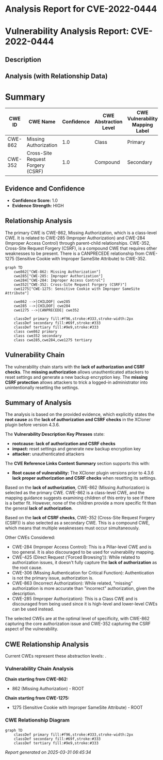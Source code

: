 # Analysis Report for CVE-2022-0444

# Vulnerability Analysis Report: CVE-2022-0444

## Description



## Analysis (with Relationship Data)

# Summary
| CWE ID | CWE Name | Confidence | CWE Abstraction Level | CWE Vulnerability Mapping Label | CWE-Vulnerability Mapping Notes |
|---|---|---|---|---|---|
| CWE-862 | Missing Authorization | 1.0 | Class | Primary | Allowed-with-Review |
| CWE-352 | Cross-Site Request Forgery (CSRF) | 1.0 | Compound | Secondary | Allowed |

## Evidence and Confidence

*   **Confidence Score:** 1.0
*   **Evidence Strength:** HIGH

## Relationship Analysis
The primary CWE is CWE-862, Missing Authorization, which is a class-level CWE. It is related to CWE-285 (Improper Authorization) and CWE-284 (Improper Access Control) through parent-child relationships. CWE-352, Cross-Site Request Forgery (CSRF), is a compound CWE that requires other weaknesses to be present. There is a CANPRECEDE relationship from CWE-1275 (Sensitive Cookie with Improper SameSite Attribute) to CWE-352.

```mermaid
graph TD
    cwe862["CWE-862: Missing Authorization"]
    cwe285["CWE-285: Improper Authorization"]
    cwe284["CWE-284: Improper Access Control"]
    cwe352["CWE-352: Cross-Site Request Forgery (CSRF)"]
    cwe1275["CWE-1275: Sensitive Cookie with Improper SameSite Attribute"]

    cwe862 -->|CHILDOF| cwe285
    cwe285 -->|CHILDOF| cwe284
    cwe1275 -->|CANPRECEDE| cwe352

    classDef primary fill:#f96,stroke:#333,stroke-width:2px
    classDef secondary fill:#69f,stroke:#333
    classDef tertiary fill:#9e9,stroke:#333
    class cwe862 primary
    class cwe352 secondary
    class cwe285,cwe284,cwe1275 tertiary
```

## Vulnerability Chain
The vulnerability chain starts with the **lack of authorization and CSRF checks**. The **missing authorization** allows unauthenticated attackers to reset settings and generate a new backup encryption key. The **missing CSRF protection** allows attackers to trick a logged-in administrator into unintentionally resetting the settings.

## Summary of Analysis
The analysis is based on the provided evidence, which explicitly states the **root cause** as the **lack of authorization and CSRF checks** in the XCloner plugin before version 4.3.6.

The **Vulnerability Description Key Phrases** state:
- **rootcause:** **lack of authorization and CSRF checks**
- **impact:** reset settings and generate new backup encryption key
- **attacker:** unauthenticated attackers

The **CVE Reference Links Content Summary** section supports this with:
- **Root cause of vulnerability:** The XCloner plugin versions prior to 4.3.6 **lack proper authorization and CSRF checks** when resetting its settings.

Based on the **lack of authorization**, CWE-862 (Missing Authorization) is selected as the primary CWE. CWE-862 is a class-level CWE, and the mapping guidance suggests examining children of this entry to see if there is a better fit. However, none of the children provide a more specific fit than the general **lack of authorization**.

Based on the **lack of CSRF checks**, CWE-352 (Cross-Site Request Forgery (CSRF)) is also selected as a secondary CWE. This is a compound CWE, which means that multiple weaknesses must occur simultaneously.

Other CWEs Considered:

*   CWE-284 (Improper Access Control): This is a Pillar-level CWE and is too general. It is also discouraged to be used for vulnerability mapping.
*   CWE-425 (Direct Request ('Forced Browsing')): While related to authorization issues, it doesn't fully capture the **lack of authorization** as the root cause.
*   CWE-306 (Missing Authentication for Critical Function): Authentication is not the primary issue, authorization is.
*   CWE-863 (Incorrect Authorization): While related, "missing" authorization is more accurate than "incorrect" authorization, given the description.
* CWE-285 (Improper Authorization): This is a Class CWE and is discouraged from being used since it is high-level and lower-level CWEs can be used instead.

The selected CWEs are at the optimal level of specificity, with CWE-862 capturing the core authorization issue and CWE-352 capturing the CSRF aspect of the vulnerability.


## CWE Relationship Analysis

Current CWEs represent these abstraction levels: .


### Vulnerability Chain Analysis

**Chain starting from CWE-862:**
- 862 (Missing Authorization) - ROOT


**Chain starting from CWE-1275:**
- 1275 (Sensitive Cookie with Improper SameSite Attribute) - ROOT



### CWE Relationship Diagram

```mermaid
graph TD
    classDef primary fill:#f96,stroke:#333,stroke-width:2px
    classDef secondary fill:#69f,stroke:#333
    classDef tertiary fill:#9e9,stroke:#333
```



*Report generated on 2025-03-31 06:45:34*
